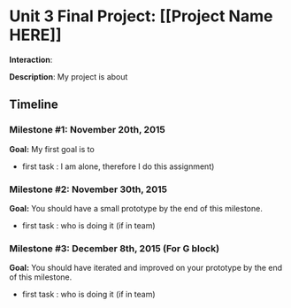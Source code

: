 <h1>Unit 3 Final Project: [[Project Name HERE]]</h1>

<strong>Interaction</strong>:

<strong>Description</strong>: My project is about

<h2>Timeline</h2>

<div>
  <h3>Milestone #1: November 20th, 2015 </h3>
  <strong>Goal:</strong> My first goal is to 
  <ul>
    <li>first task : I am alone, therefore I do this assignment)</li>
  </ul>
</div>

<p>
  <h3>Milestone #2: November 30th, 2015 </h3>
  <strong>Goal:</strong> You should have a small prototype by the end of this milestone.
  <ul>
    <li>first task : who is doing it (if in team)</li>
  </ul>
</p>

<div>
  <h3>Milestone #3: December 8th, 2015 (For G block) </h3>
  <strong>Goal:</strong> You should have iterated and improved on your prototype by the end of this milestone.
  <ul>
    <li>first task : who is doing it (if in team)</li>
  </ul>
</div>

